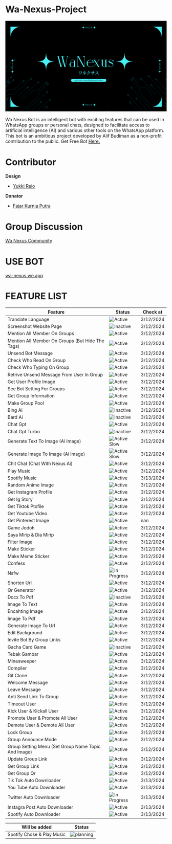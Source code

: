 # Wa-Nexus-Project

![WA Nexus Thumbnail](document/image/bot%20nexus.png)

Wa Nexus Bot is an intelligent bot with exciting features that can be used in WhatsApp groups or personal chats, designed to facilitate access to artificial intelligence (AI) and various other tools on the WhatsApp platform. This bot is an ambitious project developed by Alif Budiman as a non-profit contribution to the public. Get Free Bot [Here.](https://wa-nexus.web.app/)

# Contributor
**Design**

- [Yukki Reio](https://instagram.com/yukkireio._?igshid=MzRlODBiNWFlZA==)

**Donator**

- [Fajar Kurnia Putra](https://instagram.com/fjrkurnia_?igshid=MzRlODBiNWFlZA==)

# Group Discussion
[Wa Nexus Community](https://chat.whatsapp.com/Gbe7Y7NHpZXEaLoQRc6WpD)

# USE BOT
[wa-nexus.we.app](https://wa-nexus.web.app/)

# FEATURE LIST


| Feature |  Status |  Check at |
| ------- |  ------ | --------- |
| Translate Language |  ![Active](https://img.shields.io/badge/Active-brightgreen) |  3/12/2024 |
| Screenshot Website Page |  ![Inactive](https://img.shields.io/badge/Inactive-red) |  3/12/2024 |
| Mention All Member On Groups |  ![Active](https://img.shields.io/badge/Active-brightgreen) |  3/12/2024 |
| Mention All Member On Groups (But Hide The Tags) |  ![Active](https://img.shields.io/badge/Active-brightgreen) |  3/12/2024 |
| Unsend Bot Message |  ![Active](https://img.shields.io/badge/Active-brightgreen) |  3/12/2024 |
| Check Who Read On Group |  ![Active](https://img.shields.io/badge/Active-brightgreen) |  3/12/2024 |
| Check Who Typing On Group |  ![Active](https://img.shields.io/badge/Active-brightgreen) |  3/12/2024 |
| Retrive Unsend Message From User In Group |  ![Active](https://img.shields.io/badge/Active-brightgreen) |  3/12/2024 |
| Get User Profile Image |  ![Active](https://img.shields.io/badge/Active-brightgreen) |  3/12/2024 |
| See Bot Setting For Groups |  ![Active](https://img.shields.io/badge/Active-brightgreen) |  3/12/2024 |
| Get Group Information |  ![Active](https://img.shields.io/badge/Active-brightgreen) |  3/12/2024 |
| Make Group Pool |  ![Active](https://img.shields.io/badge/Active-brightgreen) |  3/12/2024 |
| Bing Ai |  ![Inactive](https://img.shields.io/badge/Inactive-red) |  3/12/2024 |
| Bard Ai |  ![Inactive](https://img.shields.io/badge/Inactive-red) |  3/12/2024 |
| Chat Gpt |  ![Active](https://img.shields.io/badge/Active-brightgreen) |  3/12/2024 |
| Chat Gpt Turbo |  ![Inactive](https://img.shields.io/badge/Inactive-red) |  3/12/2024 |
| Generate Text To Image (Ai Image) |  ![Active Slow](https://img.shields.io/badge/Active%20Slow-blue) |  3/12/2024 |
| Generate Image To Image (Ai Image) |  ![Active Slow](https://img.shields.io/badge/Active%20Slow-blue) |  3/12/2024 |
| Chit Chat (Chat With Nexus Ai) |  ![Active](https://img.shields.io/badge/Active-brightgreen) |  3/12/2024 |
| Play Music |  ![Active](https://img.shields.io/badge/Active-brightgreen) |  3/12/2024 |
| Spotify Music |  ![Active](https://img.shields.io/badge/Active-brightgreen) |  3/13/2024 |
| Random Anime Image |  ![Active](https://img.shields.io/badge/Active-brightgreen) |  3/12/2024 |
| Get Instagram Profile |  ![Active](https://img.shields.io/badge/Active-brightgreen) |  3/12/2024 |
| Get Ig Story |  ![Active](https://img.shields.io/badge/Active-brightgreen) |  3/12/2024 |
| Get Tiktok Ptofile |  ![Active](https://img.shields.io/badge/Active-brightgreen) |  3/12/2024 |
| Get Youtube Video |  ![Active](https://img.shields.io/badge/Active-brightgreen) |  3/12/2024 |
| Get Pinterest Image |  ![Active](https://img.shields.io/badge/Active-brightgreen) | nan|
| Game Jodoh |  ![Active](https://img.shields.io/badge/Active-brightgreen) |  3/12/2024 |
| Saya Mirip & Dia Mirip |  ![Active](https://img.shields.io/badge/Active-brightgreen) |  3/12/2024 |
| Filter Image |  ![Active](https://img.shields.io/badge/Active-brightgreen) |  3/12/2024 |
| Make Sticker |  ![Active](https://img.shields.io/badge/Active-brightgreen) |  3/12/2024 |
| Make Meme Sticker |  ![Active](https://img.shields.io/badge/Active-brightgreen) |  3/12/2024 |
| Confess |  ![Active](https://img.shields.io/badge/Active-brightgreen) |  3/12/2024 |
| Nsfw |  ![In Progress](https://img.shields.io/badge/Active%20Some-green) |  3/12/2024 |
| Shorten Url |  ![Active](https://img.shields.io/badge/Active-brightgreen) |  3/12/2024 |
| Qr Generator |  ![Active](https://img.shields.io/badge/Active-brightgreen) |  3/12/2024 |
| Docx To Pdf |  ![Inactive](https://img.shields.io/badge/Inactive-red) |  3/12/2024 |
| Image To Text |  ![Active](https://img.shields.io/badge/Active-brightgreen) |  3/12/2024 |
| Encahting Image |  ![Active](https://img.shields.io/badge/Active-brightgreen) |  3/12/2024 |
| Image To Pdf |  ![Active](https://img.shields.io/badge/Active-brightgreen) |  3/12/2024 |
| Generate Image To Url |  ![Active](https://img.shields.io/badge/Active-brightgreen) |  3/12/2024 |
| Edit Background |  ![Active](https://img.shields.io/badge/Active-brightgreen) |  3/12/2024 |
| Invite Bot By Group Links |  ![Active](https://img.shields.io/badge/Active-brightgreen) |  3/12/2024 |
| Gacha Card Game |  ![Inactive](https://img.shields.io/badge/Inactive-red) |  3/12/2024 |
| Tebak Gambar |  ![Active](https://img.shields.io/badge/Active-brightgreen) |  3/12/2024 |
| Minesweeper |  ![Active](https://img.shields.io/badge/Active-brightgreen) |  3/12/2024 |
| Compiler |  ![Active](https://img.shields.io/badge/Active-brightgreen) |  3/12/2024 |
| Git Clone |  ![Active](https://img.shields.io/badge/Active-brightgreen) |  3/12/2024 |
| Welcome Message |  ![Active](https://img.shields.io/badge/Active-brightgreen) |  3/12/2024 |
| Leave Message |  ![Active](https://img.shields.io/badge/Active-brightgreen) |  3/12/2024 |
| Anti Send Link To Group |  ![Active](https://img.shields.io/badge/Active-brightgreen) |  3/12/2024 |
| Timeout User |  ![Active](https://img.shields.io/badge/Active-brightgreen) |  3/12/2024 |
| Kick User & Kickall User |  ![Active](https://img.shields.io/badge/Active-brightgreen) |  3/12/2024 |
| Promote User & Promote All User |  ![Active](https://img.shields.io/badge/Active-brightgreen) |  3/12/2024 |
| Demote User & Demote All User |  ![Active](https://img.shields.io/badge/Active-brightgreen) |  3/12/2024 |
| Lock Group |  ![Active](https://img.shields.io/badge/Active-brightgreen) |  3/12/2024 |
| Group Announce Mode |  ![Active](https://img.shields.io/badge/Active-brightgreen) |  3/12/2024 |
| Group Setting Menu (Set Group Name Topic And Image) |  ![Active](https://img.shields.io/badge/Active-brightgreen) |  3/12/2024 |
| Update Group Link |  ![Active](https://img.shields.io/badge/Active-brightgreen) |  3/12/2024 |
| Get Group Link |  ![Active](https://img.shields.io/badge/Active-brightgreen) |  3/12/2024 |
| Get Group Qr |  ![Active](https://img.shields.io/badge/Active-brightgreen) |  3/12/2024 |
| Tik Tok Auto Downloader |  ![Active](https://img.shields.io/badge/Active-brightgreen) |  3/13/2024 |
| You Tube Auto Downloader |  ![Active](https://img.shields.io/badge/Active-brightgreen) |  3/13/2024 |
| Twitter Auto Downloader |  ![In Progress](https://img.shields.io/badge/In%20Progress-yellow) |  3/13/2024 |
| Instagra Post Auto Downloader |  ![Active](https://img.shields.io/badge/Active-brightgreen) |  3/13/2024 |
| Spotify  Auto Downloader |  ![Active](https://img.shields.io/badge/Active-brightgreen) |  3/13/2024 |# FEATURE WILL BE ADDED (UPDATE)


| Will be added |  Status |
| ------- |  ------ |
| Spotify Chose & Play Music |  ![planning](https://img.shields.io/badge/Planning-red) |